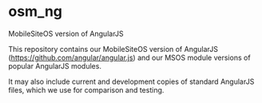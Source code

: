 osm_ng
======

MobileSiteOS version of AngularJS

This repository contains our MobileSiteOS version of AngularJS (https://github.com/angular/angular.js) and our MSOS module versions of popular AngularJS modules.

It may also include current and development copies of standard AngularJS files, which we use for comparison and testing.
